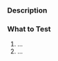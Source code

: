 

### Description
<!-- Write a short description of the pull request for someone who hasn't looked at your code yet. -->



### What to Test

<!-- Describe what you want the reviewer to do to ensure the PR works -->


1. ...
2. ...
